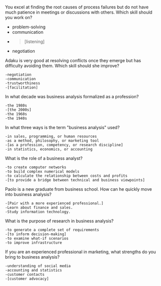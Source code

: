 You excel at finding the root causes of process failures but do not have much patience in meetings or discussions with others. Which skill should you work on?

- problem-solving
- communication
- > [listening]
- negotiation




Adaku is very good at resolving conflicts once they emerge but has difficulty avoiding them. Which skill should she improve?

    -negotiation
    -communication
    -trustworthiness
    -[facilitation]


In what decade was business analysis formalized as a profession?

    -the 1980s
    -[the 2000s]
    -the 1960s
    -the 1940s




In what three ways is the term "business analysis" used?

    -in sales, programming, or human resources
    -as a method, philosophy, or marketing tool
    -[as a profession, competency, or research discipline]
    -in statistics, economics, or accounting





What is the role of a business analyst?

    -to create computer networks
    -to build complex numerical models
    -to calculate the relationship between costs and profits
    -[to provide a bridge between technical and business viewpoints]




Paolo is a new graduate from business school. How can he quickly move into business analysis?

    -[Pair with a more experienced professional.]
    -Learn about finance and sales.
    -Study information technology.





What is the purpose of research in business analysis?

    -to generate a complete set of requirements
    -[to inform decision-making]
    -to examine what-if scenarios
    -to improve infrastructure







If you are an experienced professional in marketing, what strengths do you bring to business analysis?

    -understanding of social media
    -accounting and statistics
    -customer contacts
    -[customer advocacy]
